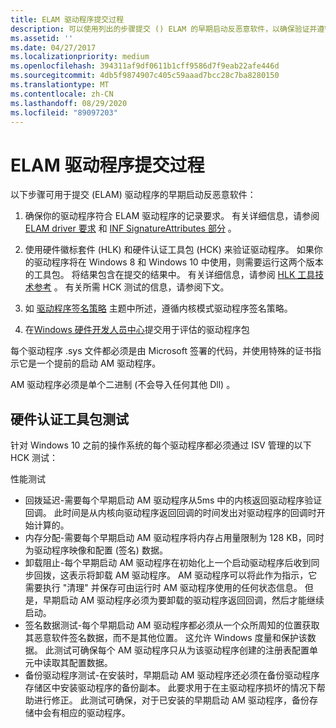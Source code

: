 ```yaml
---
title: ELAM 驱动程序提交过程
description: 可以使用列出的步骤提交 () ELAM 的早期启动反恶意软件，以确保验证并遵守文档要求
ms.assetid: ''
ms.date: 04/27/2017
ms.localizationpriority: medium
ms.openlocfilehash: 394311af9df0611b1cff9586d7f9eab22afe446d
ms.sourcegitcommit: 4db5f9874907c405c59aaad7bcc28c7ba8280150
ms.translationtype: MT
ms.contentlocale: zh-CN
ms.lasthandoff: 08/29/2020
ms.locfileid: "89097203"
---
```

# <a name="elam-driver-submission-process"></a>ELAM 驱动程序提交过程

以下步骤可用于提交 (ELAM) 驱动程序的早期启动反恶意软件：

1. 确保你的驱动程序符合 ELAM 驱动程序的记录要求。  有关详细信息，请参阅 [ELAM driver 要求](elam-driver-requirements.md) 和 [INF SignatureAttributes 部分](inf-signatureattributes-section.md) 。

2. 使用硬件徽标套件 (HLK) 和硬件认证工具包 (HCK) 来验证驱动程序。 如果你的驱动程序将在 Windows 8 和 Windows 10 中使用，则需要运行这两个版本的工具包。 将结果包含在提交的结果中。 有关详细信息，请参阅 [HLK 工具技术参考](/windows-hardware/test/hlk/user/hlk-tools-technical-reference) 。 有关所需 HCK 测试的信息，请参阅下文。

3. 如 [驱动程序签名策略](./kernel-mode-code-signing-policy--windows-vista-and-later-.md) 主题中所述，遵循内核模式驱动程序签名策略。

4. 在[Windows 硬件开发人员中心](https://developer.microsoft.com/windows)提交用于评估的驱动程序包

每个驱动程序 .sys 文件都必须是由 Microsoft 签署的代码，并使用特殊的证书指示它是一个提前的启动 AM 驱动程序。

AM 驱动程序必须是单个二进制 (不会导入任何其他 Dll) 。

## <a name="hardware-certification-kit-tests"></a>硬件认证工具包测试


针对 Windows 10 之前的操作系统的每个驱动程序都必须通过 ISV 管理的以下 HCK 测试：

性能测试
-   回拨延迟-需要每个早期启动 AM 驱动程序从5ms 中的内核返回驱动程序验证回调。 此时间是从内核向驱动程序返回回调的时间发出对驱动程序的回调时开始计算的。
-   内存分配-需要每个早期启动 AM 驱动程序将内存占用量限制为 128 KB，同时为驱动程序映像和配置 (签名) 数据。
-   卸载阻止-每个早期启动 AM 驱动程序在初始化上一个启动驱动程序后收到同步回拨，这表示将卸载 AM 驱动程序。 AM 驱动程序可以将此作为指示，它需要执行 "清理" 并保存可由运行时 AM 驱动程序使用的任何状态信息。 但是，早期启动 AM 驱动程序必须为要卸载的驱动程序返回回调，然后才能继续启动。
-   签名数据测试-每个早期启动 AM 驱动程序都必须从一个众所周知的位置获取其恶意软件签名数据，而不是其他位置。 这允许 Windows 度量和保护该数据。 此测试可确保每个 AM 驱动程序只从为该驱动程序创建的注册表配置单元中读取其配置数据。
-   备份驱动程序测试-在安装时，早期启动 AM 驱动程序还必须在备份驱动程序存储区中安装驱动程序的备份副本。 此要求用于在主驱动程序损坏的情况下帮助进行修正。 此测试可确保，对于已安装的早期启动 AM 驱动程序，备份存储中会有相应的驱动程序。